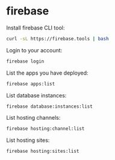 # firebase

Install firebase CLI tool:
```bash
curl -sL https://firebase.tools | bash
```

Login to your account:
```bash
firebase login
```

List the apps you have deployed:
```bash
firebase apps:list
```

List database instances:
```bash
firebase database:instances:list
```

List hosting channels:
```bash
firebase hosting:channel:list
```

List hosting sites:
```bash
firebase hosting:sites:list
```
